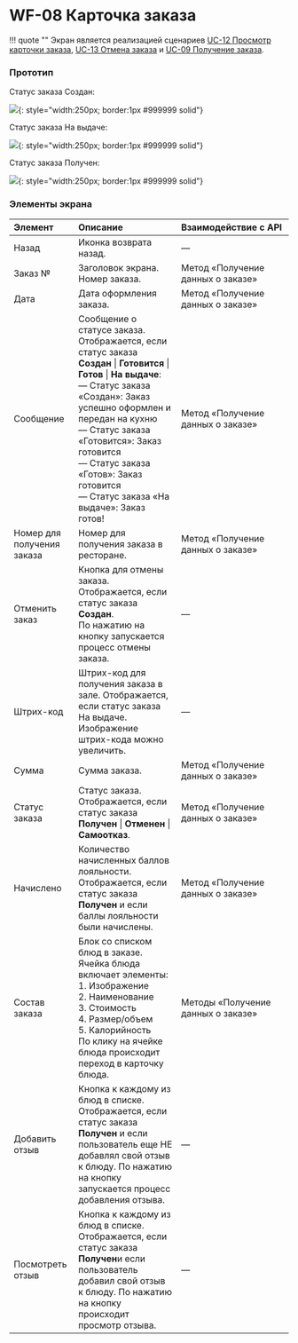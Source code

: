 # WF-08 Карточка заказа

!!! quote ""
    Экран является реализацией сценариев [UC-12 Просмотр карточки заказа](../requirements/uc12.md), [UC-13 Отмена заказа](../requirements/uc13.md) и [UC-09 Получение заказа](../requirements/uc09.md). 

### Прототип

Статус заказа Создан:

![](../img/screen08-1.png){: style="width:250px; border:1px #999999 solid"}

Статус заказа На выдаче:

![](../img/screen08-2.png){: style="width:250px; border:1px #999999 solid"}

Статус заказа Получен:

![](../img/screen08-3.png){: style="width:250px; border:1px #999999 solid"}

### Элементы экрана

| **Элемент**                | **Описание**                                                                                                                                                                                                                                                                                                                            | Взаимодействие&nbsp;с&nbsp;API     |
| :------------------------- | :-------------------------------------------------------------------------------------------------------------------------------------------------------------------------------------------------------------------------------------------------------------------------------------------------------------------------------------- | :--------------------------------- |
| Назад                      | Иконка возврата назад.                                                                                                                                                                                                                                                                                                                  | —                                  |
| Заказ №                    | Заголовок экрана. Номер заказа.                                                                                                                                                                                                                                                                                                         | Метод «Получение данных о заказе»  |
| Дата                       | Дата оформления заказа.                                                                                                                                                                                                                                                                                                                 | Метод «Получение данных о заказе»  |
| Сообщение                  | Сообщение о статусе заказа. Отображается, если статус заказа **Создан** \| **Готовится** \| **Готов** \| **На выдаче**:<br>— Статус заказа «Создан»: Заказ успешно оформлен и передан на кухню<br>— Статус заказа «Готовится»: Заказ готовится<br>— Статус заказа «Готов»: Заказ готовится<br>— Статус заказа «На выдаче»: Заказ готов! | Метод «Получение данных о заказе»  |
| Номер для получения заказа | Номер для получения заказа в ресторане.                                                                                                                                                                                                                                                                                                 | Метод «Получение данных о заказе»  |
| Отменить заказ             | Кнопка для отмены заказа. Отображается, если статус заказа **Создан**.<br/>По нажатию на кнопку запускается процесс отмены заказа.                                                                                                                                                                                                      | —                                  |
| Штрих-код                  | Штрих-код для получения заказа в зале. Отображается, если статус заказа На выдаче. Изображение штрих-кода можно увеличить.                                                                                                                                                                                                              | —                                  |
| Сумма                      | Сумма заказа.                                                                                                                                                                                                                                                                                                                           | Метод «Получение данных о заказе»  |
| Статус заказа              | Статус заказа. Отображается, если статус заказа **Получен** \| **Отменен** \| **Самоотказ**.                                                                                                                                                                                                                                            | Метод «Получение данных о заказе»  |
| Начислено                  | Количество начисленных баллов лояльности. Отображается, если статус заказа **Получен** и если баллы лояльности были начислены.                                                                                                                                                                                                          | Метод «Получение данных о заказе»  |
| Состав заказа              | Блок со списком блюд в заказе.<br>Ячейка блюда включает элементы:<br>1. Изображение<br>2. Наименование<br>3. Стоимость<br>4. Размер/объем<br>5. Калорийность<br>По клику на ячейке блюда происходит переход в карточку блюда.<br>                                                                                                       | Методы «Получение данных о заказе» |
| Добавить отзыв             | Кнопка к каждому из блюд в списке. Отображается, если статус заказа **Получен** и если пользователь еще НЕ добавлял свой отзыв к блюду. По нажатию на кнопку запускается процесс добавления отзыва.                                                                                                                                     | —                                  |
| Посмотреть отзыв           | Кнопка к каждому из блюд в списке. Отображается, если статус заказа **Получен**и если пользователь добавил свой отзыв к блюду. По нажатию на кнопку происходит просмотр отзыва.                                                                                                                                                         | —                                  |




